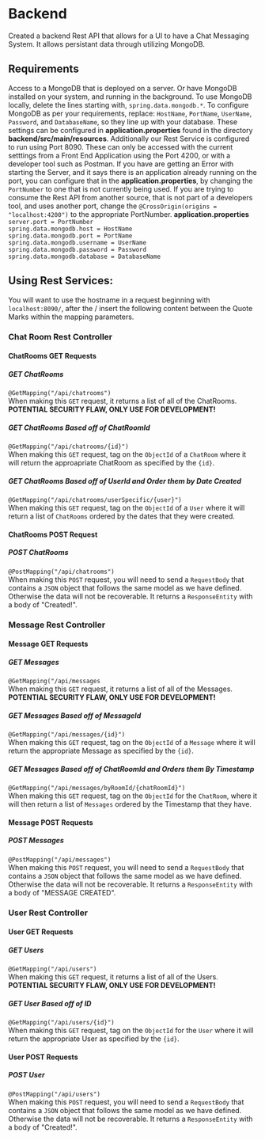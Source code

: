 # Backend
Created a backend Rest API that allows for a UI to have a Chat Messaging System.  It allows persistant data through utilizing MongoDB.

## Requirements

Access to a MongoDB that is deployed on a server.  Or have MongoDB installed on your system, and running in the background.  To use MongoDB locally, delete the lines starting with, `spring.data.mongodb.*`.  To configure MongoDB as per your requirements, replace: `HostName`, `PortName`, `UserName`, `Password`, and `DatabaseName`, so they line up with your database.  These settings can be
configured in __application.properties__ found in the directory __backend/src/main/resources__.  Additionally our Rest Service is configured to run using Port 8090.  These can only be accessed with the current setttings from a Front End Application using the Port 4200, or with a developer tool such as Postman.  If you have are getting an Error with starting the Server, and it says there is an application already running on the port, you can configure that in the __application.properties__, by changing the `PortNumber` to one that is not currently being used.  If you are trying to consume the Rest API from another source, that is not part of a developers tool, and uses another port, change the `@CrossOrigin(origins = "localhost:4200")` to the appropriate PortNumber.
__application.properties__
<br>
`
server.port = PortNumber
` <br>
`
spring.data.mongodb.host = HostName
` <br>
`
spring.data.mongodb.port = PortName
` <br>
`
spring.data.mongodb.username = UserName
` <br>
`
spring.data.mongodb.password = Password
` <br>
`
spring.data.mongodb.database = DatabaseName
` <br>

## Using Rest Services:

You will want to use the hostname in a request beginning with `localhost:8090/`, after the / insert the following content between the Quote Marks within the mapping parameters.

### Chat Room Rest Controller

#### ChatRooms GET Requests
##### GET ChatRooms
`@GetMapping("/api/chatrooms")` <br>
When making this `GET` request, it returns a list of all of the ChatRooms. __POTENTIAL SECURITY FLAW, ONLY USE FOR DEVELOPMENT!__

##### GET ChatRooms Based off of ChatRoomId
`@GetMapping("/api/chatrooms/{id}")` <br>
When making this `GET` request, tag on the `ObjectId` of a `ChatRoom` where it will return the approapriate ChatRoom as specified by the `{id}`.

##### GET ChatRooms Based off of UserId and Order them by Date Created
`@GetMapping("/api/chatrooms/userSpecific/{user}")` <br>
When making this `GET` request, tag on the `ObjectId` of a `User` where it will return a list of `ChatRooms` ordered by the dates that they were created.

#### ChatRooms POST Request
##### POST ChatRooms
`@PostMapping("/api/chatrooms")` <br>
When making this `POST` request, you will need to send a `RequestBody` that contains a `JSON` object that follows the same model as we have defined.  Otherwise the data will not be recoverable.  It returns a `ResponseEntity` with a body of "Created!".

### Message Rest Controller

#### Message GET Requests
##### GET Messages
`@GetMapping("/api/messages` <br>
When making this `GET` request, it returns a list of all of the Messages.  __POTENTIAL SECURITY FLAW, ONLY USE FOR DEVELOPMENT!__

##### GET Messages Based off of MessageId
`@GetMapping("/api/messages/{id}")` <br>
When making this `GET` request, tag on the `ObjectId` of a `Message` where it will return the appropriate Message as specified by the `{id}`.

##### GET Messages Based off of ChatRoomId and Orders them By Timestamp
`@GetMapping("/api/messages/byRoomId/{chatRoomId}")` <br>
When making this `GET` request, tag on the `ObjectId` for the `ChatRoom`, where it will then return a list of `Messages` ordered by the Timestamp that they have.

#### Message POST Requests
##### POST Messages
`@PostMapping("/api/messages")` <br>
When making this `POST` request, you will need to send a `RequestBody` that contains a `JSON` object that follows the same model as we have defined.  Otherwise the data will not be recoverable.  It returns a `ResponseEntity` with a body of "MESSAGE CREATED".

### User Rest Controller

#### User GET Requests
##### GET Users
`@GetMapping("/api/users")` <br>
When making this `GET` request, it returns a list of all of the Users. __POTENTIAL SECURITY FLAW, ONLY USE FOR DEVELOPMENT!__

##### GET User Based off of ID
`@GetMapping("/api/users/{id}")` <br>
When making this `GET` request, tag on the `ObjectId` for the `User` where it will return the appropriate User as specified by the `{id}`.

#### User POST Requests
##### POST User
`@PostMapping("/api/users")` <br>
When making this `POST` request, you will need to send a `RequestBody` that contains a `JSON` object that follows the same model as we have defined.  Otherwise the data will not be recoverable.  It returns a `ResponseEntity` with a body of "Created!".